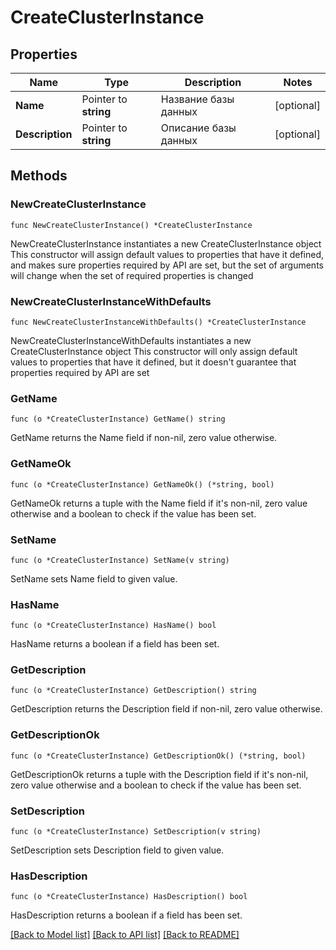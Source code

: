 # CreateClusterInstance

## Properties

Name | Type | Description | Notes
------------ | ------------- | ------------- | -------------
**Name** | Pointer to **string** | Название базы данных | [optional] 
**Description** | Pointer to **string** | Описание базы данных | [optional] 

## Methods

### NewCreateClusterInstance

`func NewCreateClusterInstance() *CreateClusterInstance`

NewCreateClusterInstance instantiates a new CreateClusterInstance object
This constructor will assign default values to properties that have it defined,
and makes sure properties required by API are set, but the set of arguments
will change when the set of required properties is changed

### NewCreateClusterInstanceWithDefaults

`func NewCreateClusterInstanceWithDefaults() *CreateClusterInstance`

NewCreateClusterInstanceWithDefaults instantiates a new CreateClusterInstance object
This constructor will only assign default values to properties that have it defined,
but it doesn't guarantee that properties required by API are set

### GetName

`func (o *CreateClusterInstance) GetName() string`

GetName returns the Name field if non-nil, zero value otherwise.

### GetNameOk

`func (o *CreateClusterInstance) GetNameOk() (*string, bool)`

GetNameOk returns a tuple with the Name field if it's non-nil, zero value otherwise
and a boolean to check if the value has been set.

### SetName

`func (o *CreateClusterInstance) SetName(v string)`

SetName sets Name field to given value.

### HasName

`func (o *CreateClusterInstance) HasName() bool`

HasName returns a boolean if a field has been set.

### GetDescription

`func (o *CreateClusterInstance) GetDescription() string`

GetDescription returns the Description field if non-nil, zero value otherwise.

### GetDescriptionOk

`func (o *CreateClusterInstance) GetDescriptionOk() (*string, bool)`

GetDescriptionOk returns a tuple with the Description field if it's non-nil, zero value otherwise
and a boolean to check if the value has been set.

### SetDescription

`func (o *CreateClusterInstance) SetDescription(v string)`

SetDescription sets Description field to given value.

### HasDescription

`func (o *CreateClusterInstance) HasDescription() bool`

HasDescription returns a boolean if a field has been set.


[[Back to Model list]](../README.md#documentation-for-models) [[Back to API list]](../README.md#documentation-for-api-endpoints) [[Back to README]](../README.md)


